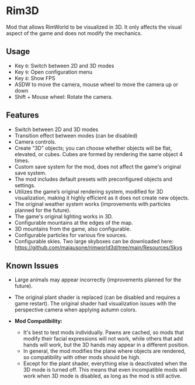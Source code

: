 # Rim3D

Mod that allows RimWorld to be visualized in 3D. It only affects the visual aspect of the game and does not modify the mechanics.

## Usage
- Key `0`: Switch between 2D and 3D modes
- Key `9`: Open configuration menu
- Key `8`: Show FPS
- ASDW to move the camera, mouse wheel to move the camera up or down
- Shift + Mouse wheel: Rotate the camera.

## Features

- Switch between 2D and 3D modes
- Transition effect between modes (can be disabled)
- Camera controls.
- Create “3D” objects; you can choose whether objects will be flat, elevated, or cubes. Cubes are formed by rendering the same object 4 times.
- Custom save system for the mod, does not affect the game's original save system.
- The mod includes default presets with preconfigured objects and settings.
- Utilizes the game’s original rendering system, modified for 3D visualization, making it highly efficient as it does not create new objects.
- The original weather system works (improvements with particles planned for the future).
- The game's original lighting works in 3D.
- Configurable mountains at the edges of the map.
- 3D mountains from the game, also configurable.
- Configurable particles for various fire sources.
- Configurable skies. Two large skyboxes can be downloaded here:  
  https://github.com/majausone/rimworld3d/tree/main/Resources/Skys

## Known Issues

- Large animals may appear incorrectly (improvements planned for the future).
- The original plant shader is replaced (can be disabled and requires a game restart). The original shader had visualization issues with the perspective camera when applying autumn colors.

- **Mod Compatibility:**
  - It's best to test mods individually. Pawns are cached, so mods that modify their facial expressions will not work, while others that add hands will work, but the 3D hands may appear in a different position.
  - In general, the mod modifies the plane where objects are rendered, so compatibility with other mods should be high.
  - Except for the plant shader, everything else is deactivated when the 3D mode is turned off. This means that even incompatible mods will work when 3D mode is disabled, as long as the mod is still active.
